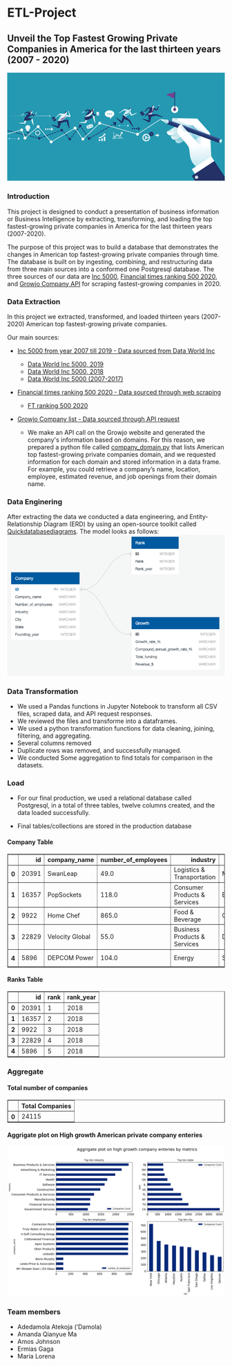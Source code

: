 # ETL-Project

## Unveil the Top Fastest Growing Private Companies in America for the last thirteen years (2007 - 2020) 
                          
![ETL_project](Image/download.jpeg)

### Introduction

This project is designed to conduct a presentation of business information or Business Intelligence by extracting, transforming, and loading the top fastest-growing private companies in America for the last thirteen years (2007-2020).

The purpose of this project was to build a database that demonstrates the changes in American top fastest-growing private companies through time. The database is built on by ingesting, combining, and restructuring data from three main sources into a conformed one Postgresql database. The three sources of our data are [Inc 5000](https://www.inc.com/inc5000/), [Financial times ranking 500 2020](https://www.ft.com/americas-fastest-growing-companies-2020), and [Growjo Company API](https://growjo.com/company_api) for scraping fastest-growing companies in 2020.

### Data Extraction 
In this project we extracted, transformed, and loaded thirteen years (2007-2020) American top fastest-growing private companies. 

Our main sources:

- [Inc 5000 from year 2007 till 2019 - Data sourced from Data World Inc](https://www.inc.com/)
  - [Data World Inc 5000, 2019](https://data.world/aurielle/inc-5000-2019/workspace/file?filename=inc5000-2019.csv)
  - [Data World Inc 5000, 2018](https://data.world/aurielle/inc-5000-2018/workspace/file?filename=inc5000-2018.csv)
  - [Data World Inc 5000 (2007-2017)](https://data.world/aurielle/inc-5000-10-years/workspace/file?filename=inc5000_all10years.csv)
 
- [Financial times ranking 500 2020 - Data sourced through web scraping](https://www.ft.com/americas-fastest-growing-companies-2020)
  - [FT ranking 500 2020](https://www.ft.com/americas-fastest-growing-companies-2020)
  
- [Growjo Company list - Data sourced through API request](https://growjo.com/company_api)
  - We make an API call on the Growjo website and generated the company's information based on domains. For this reason, we prepared a python file called [company_domain.py](company_domain.py) that lists American top fastest-growing private companies domain, and we requested information for each domain and stored information in a data frame. For example, you could retrieve a company’s name, location, employee, estimated revenue, and job openings from their domain name. 

### Data Enginering 

After extracting the data we conducted a data engineering, and Entity-Relationship Diagram (ERD) by using an open-source toolkit called [Quickdatabasediagrams](https://app.quickdatabasediagrams.com/). 
The model looks as follows: 
![ETL_project](Image/ERD_model.png)

### Data Transformation
* We used a Pandas functions in Jupyter Notebook to transform all CSV files, scraped data, and API request responses. 
* We reviewed the files and transforme into a dataframes.
* We used a python transformation functions for data cleaning, joining, filtering, and aggregating.
* Several columns removed
* Duplicate rows was removed, and successfully managed. 
* We conducted Some aggregation to find totals for comparison in the datasets.

### Load
* For our final production, we used a relational database called Postgresql, in a total of three tables, twelve columns created, and the data loaded successfully. 
- Final tables/collections are stored in the production database

#### Company Table
<table border="1" class="dataframe">
  <thead>
    <tr style="text-align: right;">
      <th></th>
      <th>id</th>
      <th>company_name</th>
      <th>number_of_employees</th>
      <th>industry</th>
      <th>city</th>
      <th>state</th>
      <th>country</th>
    </tr>
  </thead>
  <tbody>
    <tr>
      <th>0</th>
      <td>20391</td>
      <td>SwanLeap</td>
      <td>49.0</td>
      <td>Logistics &amp; Transportation</td>
      <td>Madison</td>
      <td>WI</td>
      <td>United States</td>
    </tr>
    <tr>
      <th>1</th>
      <td>16357</td>
      <td>PopSockets</td>
      <td>118.0</td>
      <td>Consumer Products &amp; Services</td>
      <td>Boulder</td>
      <td>CO</td>
      <td>United States</td>
    </tr>
    <tr>
      <th>2</th>
      <td>9922</td>
      <td>Home Chef</td>
      <td>865.0</td>
      <td>Food &amp; Beverage</td>
      <td>Chicago</td>
      <td>IL</td>
      <td>United States</td>
    </tr>
    <tr>
      <th>3</th>
      <td>22829</td>
      <td>Velocity Global</td>
      <td>55.0</td>
      <td>Business Products &amp; Services</td>
      <td>Denver</td>
      <td>CO</td>
      <td>United States</td>
    </tr>
    <tr>
      <th>4</th>
      <td>5896</td>
      <td>DEPCOM Power</td>
      <td>104.0</td>
      <td>Energy</td>
      <td>Scottsdale</td>
      <td>AZ</td>
      <td>United States</td>
    </tr>
  </tbody>
</table>

#### Ranks Table 
<table border="1" class="dataframe">
  <thead>
    <tr style="text-align: right;">
      <th></th>
      <th>id</th>
      <th>rank</th>
      <th>rank_year</th>
    </tr>
  </thead>
  <tbody>
    <tr>
      <th>0</th>
      <td>20391</td>
      <td>1</td>
      <td>2018</td>
    </tr>
    <tr>
      <th>1</th>
      <td>16357</td>
      <td>2</td>
      <td>2018</td>
    </tr>
    <tr>
      <th>2</th>
      <td>9922</td>
      <td>3</td>
      <td>2018</td>
    </tr>
    <tr>
      <th>3</th>
      <td>22829</td>
      <td>4</td>
      <td>2018</td>
    </tr>
    <tr>
      <th>4</th>
      <td>5896</td>
      <td>5</td>
      <td>2018</td>
    </tr>
  </tbody>
</table>

### Aggregate 
#### Total number of companies
<table border="1" class="dataframe">
  <thead>
    <tr style="text-align: right;">
      <th></th>
      <th>Total Companies</th>
    </tr>
  </thead>
  <tbody>
    <tr>
      <th>0</th>
      <td>24115</td>
    </tr>
  </tbody>
</table>

#### Aggrigate plot on High growth American private company enteries


![ETL_project](Image/Aggrigate_plot.png)


### Team members
- Adedamola Atekoja (‘Damola)
- Amanda Qianyue Ma
- Amos Johnson
- Ermias Gaga
- Maria Lorena
